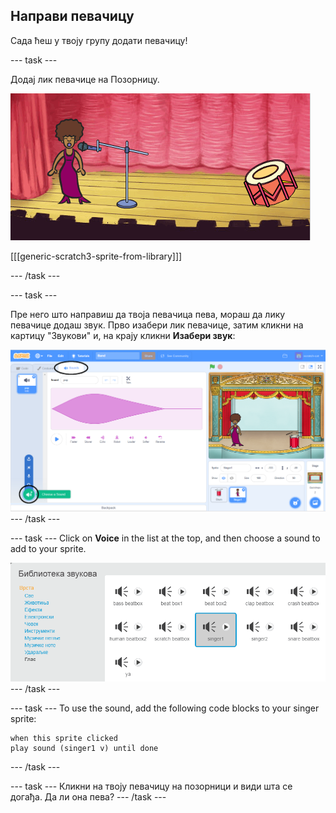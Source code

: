 ## Направи певачицу

Сада ћеш у твоју групу додати певачицу!

\--- task \---

Додај лик певачице на Позорницу.

![снимак екрана](images/band-singer-mic.png)

[[[generic-scratch3-sprite-from-library]]]

\--- /task \---

\--- task \---

Пре него што направиш да твоја певачица пева, мораш да лику певачице додаш звук. Прво изабери лик певачице, затим кликни на картицу "Звукови" и, на крају кликни **Изабери звук**:

![снимак екрана](images/band-import-sound-annotated.png) \--- /task \---

\--- task \--- Click on **Voice** in the list at the top, and then choose a sound to add to your sprite.

![снимак екрана](images/band-choose-sound.png) \--- /task \---

\--- task \--- To use the sound, add the following code blocks to your singer sprite:

```blocks3
when this sprite clicked
play sound (singer1 v) until done
```

\--- /task \---

\--- task \--- Кликни на твоју певачицу на позорници и види шта се догађа. Да ли она пева? \--- /task \---